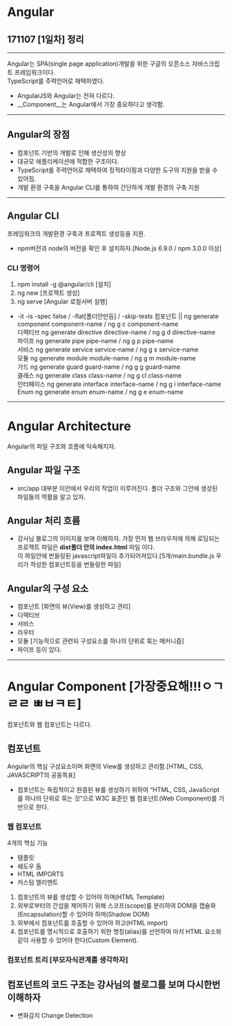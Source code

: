 # Angular 
## 171107 [1일차] 정리
---
 Angular는 SPA(single page application)개발을 위한 구글의 오픈소스 자바스크립트 프레임워크이다.  
 TypeScript를 주력언어로 채택하였다.
 * AngularJS와 Angular는 전혀 다르다.
 * __Component__는  Angular에서 가장 중요하다고 생각함. 
 

---
 ## Angular의 장점
 * 컴포넌트 기반의 개발로 인해 생산성의 향상
 * 대규모 애플리케이션에 적합한 구조이다.
 * TypeScript를 주력언어로 채택하여 정적타이핑과 다양한 도구의 지원을 받을 수 있어짐.
 * 개발 환경 구축을 Angular CLI를 통하여 간단하게 개발 환경의 구축 지원
---


## Angular CLI
프레임워크의 개발환경 구축과 프로젝트 생성등을 지원.
* npm버전과 node의 버전을 확인 후 설치하자.[Node.js 6.9.0 / npm 3.0.0 이상]

### CLI 명령어
1. npm install -g @angular/cli [설치]  
2. ng new <project-name> [프로젝트 생성]  
3. ng serve [Angular 로컬서버 실행]

* -it -is -spec false / -flat[폴더안만듬] / -skip-tests
컴포넌트 ||	ng generate component component-name	/ ng g c component-name  
디렉티브	ng generate directive directive-name	/ ng g d directive-name  
파이프	ng generate pipe pipe-name	/ ng g p pipe-name  
서비스	ng generate service service-name	/ ng g s service-name  
모듈	ng generate module module-name  / ng g m module-name  
가드	ng generate guard guard-name	/ ng g g guard-name  
클래스	ng generate class class-name	/ ng g cl class-name  
인터페이스	ng generate interface interface-name	/ ng g i interface-name  
Enum	ng generate enum enum-name	/ ng g e enum-name 

---

# Angular Architecture
Angular의 파일 구조와 흐름에 익숙해지자.  
## Angular 파일 구조
* src/app 대부분 이안에서 우리의 작업이 이루어진다.
폴더 구조와 그안에 생성된 파일들의 역활을 알고 있자.
## Angular 처리 흐름
* 강사님 블로그의 이미지를 보며 이해하자.
가장 먼저 웹 브라우저에 의해 로딩되는 프로젝트 파일은 __dist폴더 안의 index.html__ 파일 이다.  
이 파일안에 번들링된 javascript파일이 추가되어져있다.[5개/main.bundle.js 우리가 작성한 컴포넌트등을 번들링한 파일]  
## Angular의 구성 요소
* 컴포넌트 [화면의 뷰(View)를 생성하고 관리] 
* 디렉티브
* 서비스
* 라우터
* 모듈 [기능적으로 관련되 구성요소를 하나의 단위로 묶는 메커니즘]
* 파이프 등이 있다.
---

# Angular Component [가장중요해!!!ㅇㄱㄹㄹ ㅃㅂㅋㅌ]
컴포넌트와 웹 컴포넌트는 다르다.
## 컴포넌트
Angular의 핵심 구성요소이며 화면의 View를 생성하고 관리함.[HTML, CSS, JAVASCRIPT의 공동목표]
* 컴포넌트는 독립적이고 완결된 뷰를 생성하기 위하여 “HTML, CSS, JavaScript를 하나의 단위로 묶는 것”으로 W3C 표준인 웹 컴포넌트(Web Component)를 기반으로 한다.
### 웹 컴포넌트
4개의 핵심 기능
* 탬플릿
* 쉐도우 돔
* HTML IMPORTS
* 커스텀 엘리멘트

1. 컴포넌트의 뷰를 생성할 수 있어야 하며(HTML Template)
2. 외부로부터의 간섭을 제어하기 위해 스코프(scope)를 분리하여 DOM을 캡슐화(Encapsulation)할 수 있어야 하며(Shadow DOM)
3. 외부에서 컴포넌트를 호출할 수 있어야 하고(HTML import)
4. 컴포넌트를 명시적으로 호출하기 위한 명칭(alias)를 선언하여 마치 HTML 요소와 같이 사용할 수 있어야 한다(Custom Element).

### 컴포넌트 트리 [부모자식관계를 생각하자]
## __컴포넌트의 코드 구조는 강사님의 블로그를 보며 다시한번 이해하자__ 
* 변화감지 Change Detection






